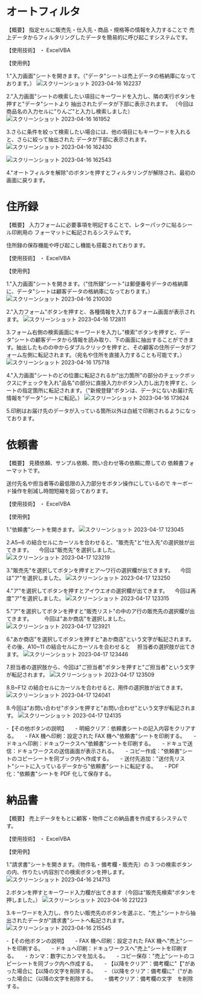 # オートフィルタ

【概要】
指定セルに販売先・仕入先・商品・規格等の情報を入力することで
売上データからフィルタリングしたデータを簡易的に呼び起こすシステムです。

【使用技術】
・ ExcelVBA

【使用例】

1."入力画面"シートを開きます。（"データ"シートは売上データの格納庫になっております。）
![スクリーンショット 2023-04-16 162237](https://user-images.githubusercontent.com/118088137/232280897-33e829b1-8fcc-446b-89ee-3718dac5a2d7.PNG)

2."入力画面"シートの検索したい項目にキーワードを入力し、隣の実行ボタンを押すと"データ"シートより
抽出されたデータが下部に表示されます。
（今回は商品名の入力セルに"りんご"と入力し検索しました）
![スクリーンショット 2023-04-16 161952](https://user-images.githubusercontent.com/118088137/232281045-194a6ae9-a5a2-4192-895f-a2e14e0e5e66.PNG)

3.さらに条件を絞って検索したい場合には、他の項目にもキーワードを入れると、さらに絞って抽出された
データが下部に表示されます。
![スクリーンショット 2023-04-16 162430](https://user-images.githubusercontent.com/118088137/232281368-e37dff91-7528-4903-82cf-0485fc01c82f.PNG)

![スクリーンショット 2023-04-16 162543](https://user-images.githubusercontent.com/118088137/232281387-db9034d7-858d-4bc3-845e-da3217c2a136.PNG)

4."オートフィルタを解除"のボタンを押すとフィルタリングが解除され、最初の画面に戻ります。

# 住所録

【概要】
入力フォームに必要事項を明記することで、レターパックに貼るシール印刷用の
フォーマットに転記されるシステムです。

住所録の保存機能や呼び起こし機能も搭載されております。

【使用技術】
・ ExcelVBA

【使用例】

1."入力画面"シートを開きます。（"住所録"シート"は郵便番号データの格納庫に、データ"シートは顧客データの格納庫になっております。）
![スクリーンショット 2023-04-16 210030](https://user-images.githubusercontent.com/118088137/232308605-ab4acbcd-bf2e-4a31-8ec9-f1d0d2af19b5.PNG)

2."入力フォーム"ボタンを押すと、各種情報を入力するフォーム画面が表示されます。
![スクリーンショット 2023-04-16 172811](https://user-images.githubusercontent.com/118088137/232287380-12d65e79-8a17-4082-854d-b041aaaac2f3.PNG)

3.フォーム右側の検索画面にキーワードを入力し"検索"ボタンを押すと、データ"シートの顧客データから情報を読み取り、下の画面に抽出することができます。抽出したものの中からダブルクリックを押すと、その顧客の住所データがフォーム左側に転記されます。（宛名や住所を直接入力することも可能です。）
![スクリーンショット 2023-04-16 175718](https://user-images.githubusercontent.com/118088137/232288169-14795769-ffa3-4c21-8dce-6e66f485f3c9.png)

4."入力画面"シートのどの位置に転記されるか"出力箇所"の部分のチェックボックスにチェックを入れ"品名"の部分に直接入力かボタン入力し出力を押すと、シートの指定箇所に転記されます。（"新規登録"ボタンは、データにないお届け先情報を"データ"シートに転記。）
![スクリーンショット 2023-04-16 173624](https://user-images.githubusercontent.com/118088137/232287392-71271031-ccb5-4492-980d-847afc132f70.PNG)

5.印刷はお届け先のデータが入っている箇所以外は白紙で印刷されるようになっております。

# 依頼書

【概要】
見積依頼、サンプル依頼、問い合わせ等の依頼に際しての
依頼書フォーマットです。

送付先名や担当者等の最低限の入力部分をボタン操作にしているので
キーボード操作を削減し時間短縮を図っております。

【使用技術】
・ ExcelVBA

【使用例】

1."依頼書"シートを開きます。
![スクリーンショット 2023-04-17 123045](https://user-images.githubusercontent.com/118088137/232511857-48127c5c-9acf-4da5-b35f-5c4fb29b4752.PNG)

2.A5~6 の結合セルにカーソルを合わせると、"販売先"と"仕入先"の選択肢が出てきます。
　今回は"販売先"を選択しました。
![スクリーンショット 2023-04-17 123219](https://user-images.githubusercontent.com/118088137/232511865-d7063e94-9bab-41de-8d20-22f816b60cf5.PNG)

3."販売先"を選択してボタンを押すとア〜ワ行の選択欄が出てきます。
　今回は"ア"を選択しました。
![スクリーンショット 2023-04-17 123250](https://user-images.githubusercontent.com/118088137/232511870-f9471d56-ebbb-4942-ac80-9f063a543dbb.PNG)

4."ア"を選択してボタンを押すとアイウエオの選択欄が出てきます。
　今回は再度"ア"を選択しました。
![スクリーンショット 2023-04-17 123315](https://user-images.githubusercontent.com/118088137/232511871-e4dd1db4-eb87-45f7-810e-4ed25864c5f7.PNG)

5."ア"を選択してボタンを押すと"販売リスト"の中のア行の販売先の選択欄が出てきます。
　　今回は"あか商店"を選択しました。
![スクリーンショット 2023-04-17 123921](https://user-images.githubusercontent.com/118088137/232511881-79c946ef-90d4-4769-a2e6-f6a295484f67.PNG)

6."あか商店"を選択してボタンを押すと"あか商店"という文字が転記されます。その後、A10~11 の結合セルにカーソルを合わせると
　担当者の選択肢が出てきます。
![スクリーンショット 2023-04-17 123446](https://user-images.githubusercontent.com/118088137/232511873-2ed87acb-5599-4889-b74b-ac4abde63252.PNG)

7.担当者の選択肢から、今回は"ご担当者"ボタンを押すと"ご担当者"という文字が転記されます。
![スクリーンショット 2023-04-17 123509](https://user-images.githubusercontent.com/118088137/232511876-3a81387e-9d1a-4df9-a9cb-0264e5d5d341.PNG)

8.B~F12 の結合セルにカーソルを合わせると、用件の選択肢が出てきます。
![スクリーンショット 2023-04-17 124041](https://user-images.githubusercontent.com/118088137/232511884-12ea563d-5c00-4369-97b6-b2278727c136.PNG)

8.今回は"お問い合わせ"ボタンを押すと"お問い合わせ"という文字が転記されます。
![スクリーンショット 2023-04-17 124135](https://user-images.githubusercontent.com/118088137/232511887-f10b48f3-7541-412d-95a1-ef3187ff423d.PNG)

-【その他ボタンの説明】
　 - 明細クリア：依頼書シートの記入内容をクリアする。
　 - FAX 機へ印刷：設定された FAX 機へ"依頼書"シートを印刷する。
　 - ドキュへ印刷：ドキュワークスへ"依頼書"シートを印刷する。
　 - ドキュで送信：ドキュワークスの送信画面が表示される。
　 - コピー作成："依頼書"シートのコピーシートを同ブック内へ作成する。
　 - 送付先追加："送付先リスト"シートに入っているデータから"依頼書"シートに転記する。
　 - PDF 化："依頼書"シートを PDF 化して保存する。

# 納品書

【概要】
売上データをもとに顧客・物件ごとの納品書を作成するシステムです。

【使用技術】
・ ExcelVBA

【使用例】

1."請求書"シートを開きます。（物件名・備考欄・販売先）の 3 つの検索ボタンの内、作りたい内容別での検索ボタンを押します。
![スクリーンショット 2023-04-16 214713](https://user-images.githubusercontent.com/118088137/232313334-ac223008-0e0b-4084-a35f-1d9c38cb42a3.PNG)

2.ボタンを押すとキーワード入力欄が出てきます（今回は"販売先検索"ボタンを押しました。）
![スクリーンショット 2023-04-16 221223](https://user-images.githubusercontent.com/118088137/232313858-69827c26-7056-476c-824a-301cc2d03fdf.png)

3.キーワードを入力し、作りたい販売先のボタンを選ぶと、"売上"シートから抽出されたデータが"請求書"シートへ転記されます。
![スクリーンショット 2023-04-16 215545](https://user-images.githubusercontent.com/118088137/232313335-bec53d67-3933-44e9-8840-277cd85dea56.PNG)

-【その他ボタンの説明】
　 - FAX 機へ印刷：設定された FAX 機へ"売上"シートを印刷する。
　 - ドキュへ印刷：ドキュワークスへ"売上"シートを印刷する。
　 - カンマ：数字にカンマを加える。
　 - コピー保存："売上"シートのコピーシートを同ブック内へ作成する。
　 - 【以降をクリア"：備考欄に"【"があった場合に【以降の文字を削除する。
　 - （以降をクリア：備考欄に"（"があった場合に（以降の文字を削除する。
　 - 備考クリア：備考欄の文字　を削除する。
